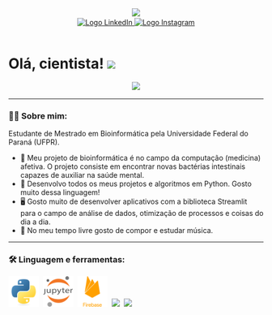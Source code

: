 <div id="header" align="center">
  <img src="https://steamuserimages-a.akamaihd.net/ugc/949594364555397721/DAF7B0AC9D21C25D525D9BB69DDC5A9DAEDE3F56/?imw=5000&imh=5000&ima=fit&impolicy=Letterbox&imcolor=%23000000&letterbox=false" width="250">
</div>

<div id="badges" align="center">
  <a href="https://www.linkedin.com/in/guilherme-trevisan-linhares">
    <img src="https://img.shields.io/badge/LinkedIn-blue?logo=linkedin&logoColor=white&style=for-the-badge" alt="Logo LinkedIn">
  </a>
  <a href="https://www.instagram.com/gui.trev/">
    <img src="https://img.shields.io/badge/Instagram-pink?logo=instagram&style=for-the-badge" alt="Logo Instagram">
  </a>
</div>

<div align="center">
  <img src="https://komarev.com/ghpvc/?username=GTL98&label=Visitantes&color=blueviolet" alt="">
</div>

<h1>
  Olá, cientista!
  <img src="https://media.giphy.com/media/hvRJCLFzcasrR4ia7z/giphy.gif" width="30">
</h1>

<div align="center">
  <img src="https://engineering.nyu.edu/sites/default/files/2021-09/bioinformatics-ms-main-hero-animated_0.gif" width="400">
</div>

---

### :man_scientist: Sobre mim:
Estudante de Mestrado em Bioinformática pela Universidade Federal do Paraná (UFPR).
- :book: Meu projeto de bioinformática é no campo da computação (medicina) afetiva. O projeto consiste em encontrar novas bactérias intestinais capazes de auxiliar na saúde mental.
- :snake: Desenvolvo todos os meus projetos e algoritmos em Python. Gosto muito dessa linguagem!
- :desktop_computer: Gosto muito de desenvolver aplicativos com a biblioteca Streamlit para o campo de análise de dados, otimização de processos e coisas do dia a dia.
- :musical_note: No meu tempo livre gosto de compor e estudar música.

---

### :hammer_and_wrench: Linguagem e ferramentas:
<div>
  <img src="https://github.com/devicons/devicon/blob/master/icons/python/python-original.svg" width="60">&nbsp;
  <img src="https://github.com/devicons/devicon/blob/master/icons/jupyter/jupyter-original-wordmark.svg" width="60">&nbsp;
  <img src="https://github.com/devicons/devicon/blob/master/icons/firebase/firebase-plain-wordmark.svg" width="60">&nbsp;
  <img src="https://streamlit.io/images/brand/streamlit-logo-primary-colormark-darktext.png" width="100">&nbsp;
  <img src="https://biopython.org/assets/images/biopython_logo_s.png" width="80">&nbsp;
</div>
<!---
GTL98/GTL98 is a ✨ special ✨ repository because its `README.md` (this file) appears on your GitHub profile.
You can click the Preview link to take a look at your changes.
--->
